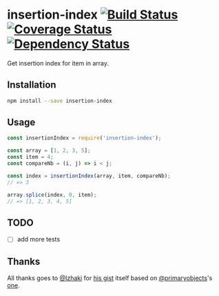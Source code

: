 # insertion-index [![Build Status](https://travis-ci.org/aslafy-z/insertion-index.svg?branch=master)](https://travis-ci.org/aslafy-z/insertion-index) [![Coverage Status](https://coveralls.io/repos/aslafy-z/insertion-index/badge.svg?branch=master&service=github)](https://coveralls.io/github/aslafy-z/insertion-index?branch=master) [![Dependency Status](https://david-dm.org/aslafy-z/insertion-index.svg)](https://david-dm.org/aslafy-z/insertion-index)

Get insertion index for item in array.

## Installation

```sh
npm install --save insertion-index
```

## Usage

```js
const insertionIndex = require('insertion-index');

const array = [1, 2, 3, 5];
const item = 4;
const compareNb = (i, j) => i < j;

const index = insertionIndex(array, item, compareNb);
// => 3

array.splice(index, 0, item);
// => [1, 2, 3, 4, 5]
```

## TODO

- [ ] add more tests

## Thanks

All thanks goes to [@Izhaki](https://github.com/Izhaki) for [his gist](https://gist.github.com/Izhaki/834a9d37d1ad34c6179b6a16e670b526) itself based on [@primaryobjects](https://github.com/primaryobjects)'s [one](https://gist.github.com/primaryobjects/117017f85769124c28c858f8735f27d8).
